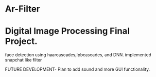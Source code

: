 # Ar-Filter
# Digital Image Processing Final Project.


face detection using haarcascades,lpbcascades, and DNN.
implemented snapchat like filter


FUTURE DEVELOPMENT-
Plan to add sound and  more GUI functionality.
